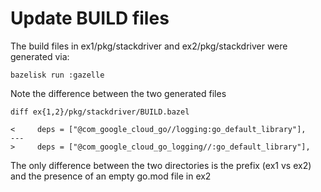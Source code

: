 # Update BUILD files

The build files in ex1/pkg/stackdriver and ex2/pkg/stackdriver were generated
via:

```
bazelisk run :gazelle
```

Note the difference between the two generated files

```
diff ex{1,2}/pkg/stackdriver/BUILD.bazel
```

```
<     deps = ["@com_google_cloud_go//logging:go_default_library"],
---
>     deps = ["@com_google_cloud_go_logging//:go_default_library"],
```

The only difference between the two directories is the prefix (ex1 vs ex2) and
the presence of an empty go.mod file in ex2
